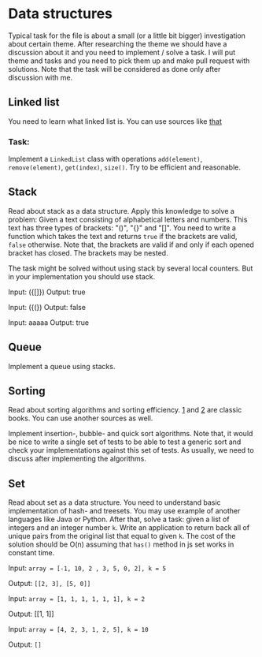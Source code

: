 # Data structures
Typical task for the file is about a small (or a little bit bigger) investigation about certain theme. After researching the theme
we should have a discussion about it and you need to implement / solve a task. I will put theme and tasks and you need to pick them 
up and make pull request with solutions. Note that the task will be considered as done only after discussion with me.
## Linked list
You need to learn what linked list is. You can use sources like [that](https://humanwhocodes.com/blog/2019/01/computer-science-in-javascript-linked-list/)
### Task:
Implement a `LinkedList` class with operations `add(element)`, `remove(element)`, `get(index)`, `size()`. Try to be efficient and reasonable.
## Stack
Read about stack as a data structure. Apply this knowledge to solve a problem:
Given a text consisting of alphabetical letters and numbers. This text has three types of brackets: "()", "{}" and "[]". You need to write a function which takes the text and returns `true` if the brackets are valid, `false` otherwise. Note that, the brackets are valid if and only if each opened bracket has closed. The brackets may be nested.

The task might be solved without using stack by several local counters. But in your implementation you should use stack.

Input: ({[]})
Output: true

Input: ({(})
Output: false

Input: aaaaa
Output: true

## Queue
Implement a queue using stacks.

## Sorting
Read about sorting algorithms and sorting efficiency. [1](https://www.amazon.com/Data-Structures-Algorithms-Alfred-Aho/dp/0201000237) and [2](https://www.amazon.com/Algorithms-4th-Robert-Sedgewick/dp/032157351X) are classic books. You can use another sources as well.

Implement insertion-, bubble- and quick sort algorithms. Note that, it would be nice to write a single set of tests to be able to test a generic sort and check your implementations against this set of tests. As usually, we need to discuss after implementing the algorithms. 

## Set
Read about set as a data structure. You need to understand basic implementation of hash- and treesets. You may use example of another languages like Java or Python. After that, solve a task: given a list of integers and an integer number `k`. Write an application to return back all of unique pairs from the original list that equal to given `k`. The cost of the solution should be O(n) assuming that `has()` method in js set works in constant time.

Input: `array = [-1, 10, 2 , 3, 5, 0, 2], k = 5`

Output: `[[2, 3], [5, 0]]`


Input: `array = [1, 1, 1, 1, 1, 1], k = 2`

Output: [[1, 1]]

Input: `array = [4, 2, 3, 1, 2, 5], k = 10`

Output: `[]`
